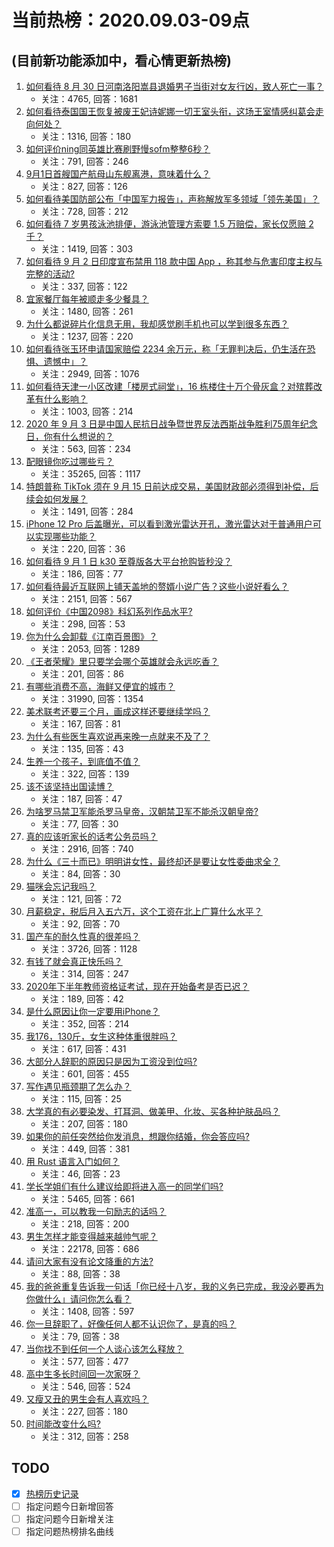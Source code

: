 # 当前热榜：2020.09.03-09点
## (目前新功能添加中，看心情更新热榜)
1. [如何看待 8 月 30 日河南洛阳嵩县退婚男子当街对女友行凶，致人死亡一事？](https://www.zhihu.com/question/418801887)
    * 关注：4765, 回答：1681
2. [如何看待泰国国王恢复被废王妃诗妮娜一切王室头衔，这场王室情感纠葛会走向何处？](https://www.zhihu.com/question/418585679)
    * 关注：1316, 回答：180
3. [如何评价ning同英雄比赛刷野慢sofm整整6秒？](https://www.zhihu.com/question/418901337)
    * 关注：791, 回答：246
4. [9月1日首艘国产航母山东舰离港，意味着什么？](https://www.zhihu.com/question/418987119)
    * 关注：827, 回答：126
5. [如何看待美国防部公布「中国军力报告」，声称解放军多领域「领先美国」？](https://www.zhihu.com/question/418997218)
    * 关注：728, 回答：212
6. [如何看待 7 岁男孩泳池排便，游泳池管理方索要 1.5 万赔偿，家长仅愿赔 2 千？](https://www.zhihu.com/question/418980739)
    * 关注：1419, 回答：303
7. [如何看待 9 月 2 日印度宣布禁用 118 款中国 App ，称其参与危害印度主权与完整的活动?](https://www.zhihu.com/question/419063481)
    * 关注：337, 回答：122
8. [宜家餐厅每年被顺走多少餐具？](https://www.zhihu.com/question/36985294)
    * 关注：1480, 回答：261
9. [为什么都说碎片化信息无用，我却感觉刷手机也可以学到很多东西？](https://www.zhihu.com/question/418830791)
    * 关注：1237, 回答：220
10. [如何看待张玉环申请国家赔偿 2234 余万元，称「无罪判决后，仍生活在恐惧、遗憾中」？](https://www.zhihu.com/question/418944932)
    * 关注：2949, 回答：1076
11. [如何看待天津一小区改建「楼房式祠堂」，16 栋楼住十万个骨灰盒？对殡葬改革有什么影响？](https://www.zhihu.com/question/418969498)
    * 关注：1003, 回答：214
12. [2020 年 9 月 3 日是中国人民抗日战争暨世界反法西斯战争胜利75周年纪念日，你有什么想说的？](https://www.zhihu.com/question/419017430)
    * 关注：563, 回答：234
13. [配眼镜你吃过哪些亏？](https://www.zhihu.com/question/318306672)
    * 关注：35265, 回答：1117
14. [特朗普称 TikTok 须在 9 月 15 日前达成交易，美国财政部必须得到补偿，后续会如何发展？](https://www.zhihu.com/question/418944640)
    * 关注：1491, 回答：284
15. [iPhone 12 Pro 后盖曝光，可以看到激光雷达开孔，激光雷达对于普通用户可以实现哪些功能？](https://www.zhihu.com/question/418956270)
    * 关注：220, 回答：36
16. [如何看待 9 月 1 日 k30 至尊版各大平台抢购皆秒没？](https://www.zhihu.com/question/418759892)
    * 关注：186, 回答：77
17. [如何看待最近互联网上铺天盖地的赘婿小说广告？这些小说好看么？](https://www.zhihu.com/question/411519228)
    * 关注：2151, 回答：567
18. [如何评价《中国2098》科幻系列作品水平?](https://www.zhihu.com/question/417992779)
    * 关注：298, 回答：53
19. [你为什么会卸载《江南百景图》？](https://www.zhihu.com/question/410860745)
    * 关注：2053, 回答：1289
20. [《王者荣耀》里只要学会哪个英雄就会永远吃香？](https://www.zhihu.com/question/417530390)
    * 关注：201, 回答：86
21. [有哪些消费不高，海鲜又便宜的城市？](https://www.zhihu.com/question/49889126)
    * 关注：31990, 回答：1354
22. [美术联考还要三个月，画成这样还要继续学吗？](https://www.zhihu.com/question/418917026)
    * 关注：167, 回答：81
23. [为什么有些医生喜欢说再来晚一点就来不及了？](https://www.zhihu.com/question/417698374)
    * 关注：135, 回答：43
24. [生养一个孩子，到底值不值？](https://www.zhihu.com/question/411845719)
    * 关注：322, 回答：139
25. [该不该坚持出国读博？](https://www.zhihu.com/question/418550497)
    * 关注：187, 回答：47
26. [为啥罗马禁卫军能杀罗马皇帝，汉朝禁卫军不能杀汉朝皇帝?](https://www.zhihu.com/question/417494605)
    * 关注：77, 回答：30
27. [真的应该听家长的话考公务员吗？](https://www.zhihu.com/question/409508218)
    * 关注：2916, 回答：740
28. [为什么《三十而已》明明讲女性，最终却还是要让女性委曲求全？](https://www.zhihu.com/question/412241733)
    * 关注：84, 回答：30
29. [猫咪会忘记我吗？](https://www.zhihu.com/question/415810080)
    * 关注：121, 回答：72
30. [月薪稳定，税后月入五六万，这个工资在北上广算什么水平？](https://www.zhihu.com/question/415830415)
    * 关注：92, 回答：70
31. [国产车的耐久性真的很差吗？](https://www.zhihu.com/question/337299461)
    * 关注：3726, 回答：1128
32. [有钱了就会真正快乐吗？](https://www.zhihu.com/question/418207730)
    * 关注：314, 回答：247
33. [2020年下半年教师资格证考试，现在开始备考是否已迟？](https://www.zhihu.com/question/395652132)
    * 关注：189, 回答：42
34. [是什么原因让你一定要用iPhone？](https://www.zhihu.com/question/404878335)
    * 关注：352, 回答：214
35. [我176，130斤，女生这种体重很胖吗？](https://www.zhihu.com/question/412818986)
    * 关注：617, 回答：431
36. [大部分人辞职的原因只是因为工资没到位吗?](https://www.zhihu.com/question/412240597)
    * 关注：601, 回答：455
37. [写作遇见瓶颈期了怎么办？](https://www.zhihu.com/question/266730719)
    * 关注：115, 回答：25
38. [大学真的有必要染发、打耳洞、做美甲、化妆、买各种护肤品吗？](https://www.zhihu.com/question/418449106)
    * 关注：207, 回答：180
39. [如果你的前任突然给你发消息，想跟你结婚，你会答应吗?](https://www.zhihu.com/question/417772886)
    * 关注：449, 回答：381
40. [用 Rust 语言入门如何？](https://www.zhihu.com/question/418083157)
    * 关注：46, 回答：23
41. [学长学姐们有什么建议给即将进入高一的同学们吗?](https://www.zhihu.com/question/281737071)
    * 关注：5465, 回答：661
42. [准高一，可以教我一句励志的话吗？](https://www.zhihu.com/question/418166715)
    * 关注：218, 回答：200
43. [男生怎样才能变得越来越帅气呢？](https://www.zhihu.com/question/60541930)
    * 关注：22178, 回答：686
44. [请问大家有没有论文降重的方法?](https://www.zhihu.com/question/383415993)
    * 关注：88, 回答：38
45. [我的爸爸重复告诉我一句话「你已经十八岁，我的义务已完成，我没必要再为你做什么」请问你怎么看？](https://www.zhihu.com/question/418878039)
    * 关注：1408, 回答：597
46. [你一旦辞职了，好像任何人都不认识你了，是真的吗？](https://www.zhihu.com/question/403359939)
    * 关注：79, 回答：38
47. [当你找不到任何一个人谈心该怎么释放？](https://www.zhihu.com/question/412495684)
    * 关注：577, 回答：477
48. [高中生多长时间回一次家呀？](https://www.zhihu.com/question/416880899)
    * 关注：546, 回答：524
49. [又瘦又丑的男生会有人喜欢吗？](https://www.zhihu.com/question/414660670)
    * 关注：227, 回答：180
50. [时间能改变什么吗?](https://www.zhihu.com/question/416837612)
    * 关注：312, 回答：258
## TODO
* [x] [热榜历史记录](hot_history/AllHot.md)
* [ ] 指定问题今日新增回答
* [ ] 指定问题今日新增关注
* [ ] 指定问题热榜排名曲线
